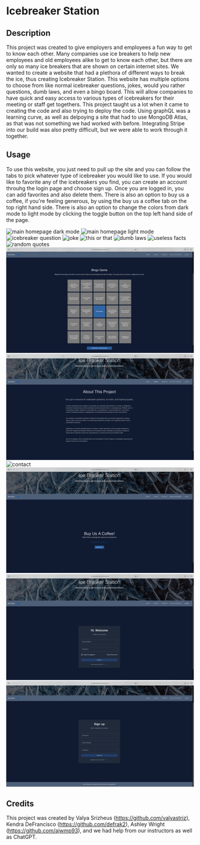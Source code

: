 # Icebreaker Station

## Description

This project was created to give employers and employees a fun way to get to know each other. Many companies use ice breakers to help new employees and old employees alike to get to know each other, but there are only so many ice breakers that are shown on certain internet sites. We wanted to create a website that had a plethora of different ways to break the ice, thus creating Icebreaker Station. This website has multiple options to choose from like normal icebreaker questions, jokes, would you rather questions, dumb laws, and even a bingo board. This will allow companies to have quick and easy access to various types of icebreakers for their meeting or staff get togethers. This project taught us a lot when it came to creating the code and also trying to deploy the code. Using graphQL was a learning curve, as well as delpoying a site that had to use MongoDB Atlas, as that was not something we had worked with before. Integrating Stripe into our build was also pretty difficult, but we were able to work through it together. 

## Usage

To use this website, you just need to pull up the site and you can follow the tabs to pick whatever type of icebreaker you would like to use. If you would like to favorite any of the icebreakers you find, you can create an account throuhg the login page and choose sign up. Once you are logged in, you can add favorites and also delete them. There is also an option to buy us a coffee, if you're feeling generous, by using the buy us a coffee tab on the top right hand side. There is also an option to change the colors from dark mode to light mode by clicking the toggle button on the top left hand side of the page. 


![main homepage dark mode](client/public/Main-homepage-dark-mode.png)
![main homepage light mode](client/public/Main-homepage-light-mode.png)
![icebreaker question](client/public/Icebreaker-question.png)
![joke](client/public/joke-page.png)
![this or that](client/public/this-or-that.png)
![dumb laws](client/public/dumb-laws.png)
![useless facts](client/public/useless-facts.png)
![random quotes](client/public/random-quotes.png)
![bingo](client/public/bingo-page.png)
![about](client/public/about-page.png)
![contact](client/public/contact-page.png)
![buy us a coffee](client/public/buy-us-a-coffee-page.png)
![login](client/public/login-page.png)
![sign up](client/public/sign-up-page.png)


## Credits

This project was created by Valya Srizheus (https://github.com/valyastriz), Kendra DeFrancisco (https://github.com/defrak2), Ashley Wright (https://github.com/ajwmp93), and we had help from our instructors as well as ChatGPT.